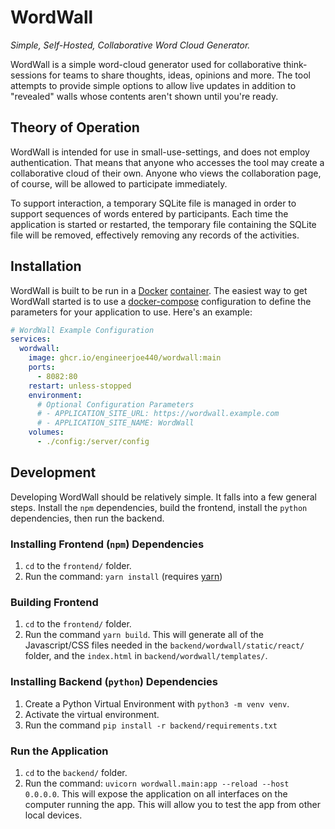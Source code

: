 # WordWall

*Simple, Self-Hosted, Collaborative Word Cloud Generator.*

WordWall is a simple word-cloud generator used for collaborative think-sessions
for teams to share thoughts, ideas, opinions and more. The tool attempts to
provide simple options to allow live updates in addition to "revealed" walls
whose contents aren't shown until you're ready.

## Theory of Operation

WordWall is intended for use in small-use-settings, and does not employ
authentication. That means that anyone who accesses the tool may create a
collaborative cloud of their own. Anyone who views the collaboration page, of
course, will be allowed to participate immediately.

To support interaction, a temporary SQLite file is managed in order to support
sequences of words entered by participants. Each time the application is started
or restarted, the temporary file containing the SQLite file will be removed,
effectively removing any records of the activities.

## Installation

WordWall is built to be run in a
[Docker](https://docs.docker.com/get-started/overview/)
[container](https://www.redhat.com/en/topics/containers/whats-a-linux-container).
The easiest way to get WordWall started is to use a
[docker-compose](https://docs.docker.com/compose/) configuration to define the
parameters for your application to use. Here's an example:

```yaml
# WordWall Example Configuration
services:
  wordwall:
    image: ghcr.io/engineerjoe440/wordwall:main
    ports:
      - 8082:80
    restart: unless-stopped
    environment:
      # Optional Configuration Parameters
      # - APPLICATION_SITE_URL: https://wordwall.example.com
      # - APPLICATION_SITE_NAME: WordWall
    volumes:
      - ./config:/server/config

```

## Development

Developing WordWall should be relatively simple. It falls into a few general
steps. Install the `npm` dependencies, build the frontend, install the `python`
dependencies, then run the backend.

### Installing Frontend (`npm`) Dependencies

1. `cd` to the `frontend/` folder.
2. Run the command: `yarn install` (requires [yarn](https://classic.yarnpkg.com/lang/en/docs/install/))

### Building Frontend

1. `cd` to the `frontend/` folder.
2. Run the command `yarn build`. This will generate all of the Javascript/CSS
files needed in the `backend/wordwall/static/react/` folder, and the `index.html`
in `backend/wordwall/templates/`.

### Installing Backend (`python`) Dependencies

1. Create a Python Virtual Environment with `python3 -m venv venv`.
2. Activate the virtual environment.
3. Run the command `pip install -r backend/requirements.txt`

### Run the Application

1. `cd` to the `backend/` folder.
2. Run the command: `uvicorn wordwall.main:app --reload --host 0.0.0.0`. This
will expose the application on all interfaces on the computer running the app.
This will allow you to test the app from other local devices.

